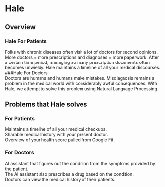 # Hale
  
## Overview
### Hale For Patients  
Folks with chronic diseases often visit a lot of doctors for second opinions. More doctors = more prescriptions and diagnoses = more paperwork. After a certain time period, managing so many prescription documents often becomes unwieldy. Hale maintains a timeline of all your medical discourses.
###Hale For Doctors  
Doctors are humans and humans make mistakes. Misdiagnosis remains a problem in the medical world with considerably awful consequences. With Hale, we attempt to solve this problem using Natural Language Processing.

## Problems that Hale solves  
### For Patients  
Maintains a timeline of all your medical checkups.  
Sharable medical history with your present doctor.  
Overview of your health score pulled from Google Fit.  
### For Doctors  
AI assistant that figures out the condition from the symptoms provided by the patient.  
The AI assistant also prescribes a drug based on the condition.  
Doctors can view the medical history of their patients.  
